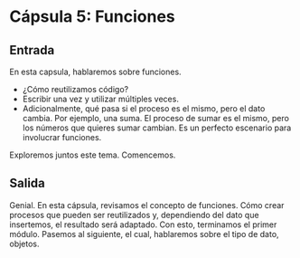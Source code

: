 # Cápsula 5: Funciones

## Entrada
En esta capsula, hablaremos sobre funciones.
- ¿Cómo reutilizamos código?
- Escribir una vez y utilizar múltiples veces.
- Adicionalmente, qué pasa si el proceso es el mismo, pero el dato cambia. Por ejemplo, una suma. El proceso de sumar es el mismo, pero los números que quieres sumar cambian. Es un perfecto escenario para involucrar funciones.

Exploremos juntos este tema. Comencemos.

## Salida

Genial. En esta cápsula, revisamos el concepto de funciones. Cómo crear procesos que pueden ser reutilizados y, dependiendo del dato que insertemos, el resultado será adaptado.
Con esto, terminamos el primer módulo. Pasemos al siguiente, el cual, hablaremos sobre el tipo de dato, objetos.